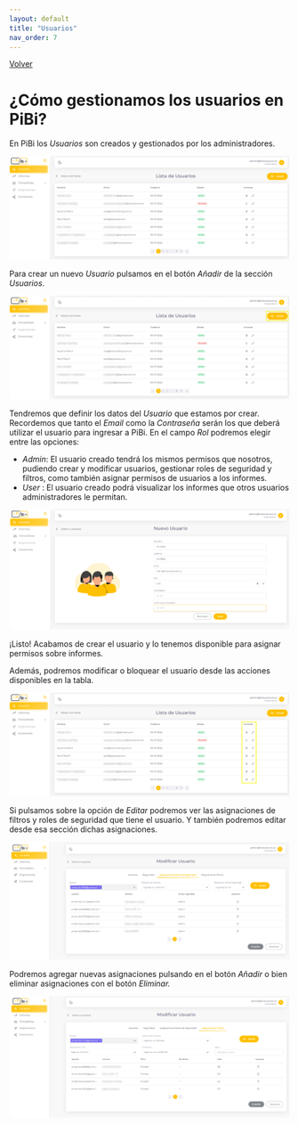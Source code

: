 ```yaml
---
layout: default
title: "Usuarios"
nav_order: 7
---
```

[Volver](index.md)

# ¿Cómo gestionamos los usuarios en PiBi? 

En PiBi los *Usuarios* son creados y gestionados por los administradores.

![usuarios1](Media/Usuarios/usuarios.PNG)

Para crear un nuevo *Usuario* pulsamos en el botón *Añadir* de la sección *Usuarios*.

![usuarios2](Media/Usuarios/usuarios%20agregar.png)

Tendremos que definir los datos del *Usuario* que estamos por crear. Recordemos que tanto el *Email* como la *Contraseña* serán los que deberá utilizar el usuario para ingresar a PiBi. En el campo *Rol* podremos elegir entre las opciones: 
- *Admin*: El usuario creado tendrá los mismos permisos que nosotros, pudiendo crear y modificar usuarios, gestionar roles de seguridad y filtros, como también asignar permisos de usuarios a los informes.
- *User* : El usuario creado podrá visualizar los informes que otros usuarios administradores le permitan.

![usuarios3](Media/Usuarios/usuarios%20nombre.PNG)

¡Listo! Acabamos de crear el usuario y lo tenemos disponible para asignar permisos sobre informes. 

Además, podremos modificar o bloquear el usuario desde las acciones disponibles en la tabla. 

![usuarios4](Media/Usuarios/usuarios%20acciones.png)

Si pulsamos sobre la opción de *Editar* podremos ver las asignaciones de filtros y roles de seguridad que tiene el usuario. Y también podremos editar desde esa sección dichas asignaciones.  

![usuarios5](Media/Usuarios/Usuarios%20roles.png)

Podremos agregar nuevas asignaciones pulsando en el botón *Añadir* o bien eliminar asignaciones con el botón *Eliminar.*

![usuarios6](Media/Usuarios/Usuarios%20Filtros.png)